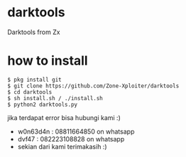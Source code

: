 # darktools
Darktools from Zx

# how to install<br>
```
$ pkg install git
$ git clone https://github.com/Zone-Xploiter/darktools
$ cd darktools
$ sh install.sh / ./install.sh
$ python2 darktools.py
```

jika terdapat error bisa hubungi kami :)
- w0n63d4n : 08811664850 on whatsapp
- dvf47    : 082223108828 on whatsapp
- sekian dari kami terimakasih :)
